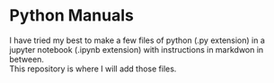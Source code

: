 # Python Manuals

I have tried my best to make a few files of python (.py extension) in a jupyter notebook (.ipynb extension) with instructions in markdwon in between.  
This repository is where I will add those files.
